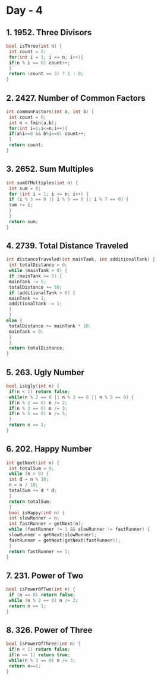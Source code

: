 # Day - 4

## 1. 1952. Three Divisors
```cpp
bool isThree(int n) {
 int count = 0;
 for(int i = 1; i <= n; i++){
 if(n % i == 0) count++;
 }
 return (count == 3) ? 1 : 0;
}
```

## 2. 2427. Number of Common Factors
```cpp
int commonFactors(int a, int b) {
 int count = 0;
 int n = fmin(a,b);
 for(int i=1;i<=n;i++){
 if(a%i==0 && b%i==0) count++;
 }
 return count;
}
```

## 3. 2652. Sum Multiples
```cpp
int sumOfMultiples(int n) {
 int sum = 0;
 for (int i = 1; i <= n; i++) {
 if (i % 3 == 0 || i % 5 == 0 || i % 7 == 0) {
 sum += i;
 }
 }
 return sum;
}
```

## 4. 2739. Total Distance Traveled
```cpp
int distanceTraveled(int mainTank, int additionalTank) {
 int totalDistance = 0;
 while (mainTank > 0) {
 if (mainTank >= 5) {
 mainTank -= 5;
 totalDistance += 50;
 if (additionalTank > 0) {
 mainTank += 1;
 additionalTank -= 1;
 }
 }
else {
 totalDistance += mainTank * 10;
 mainTank = 0;
 }
 }
 return totalDistance;
}
```

## 5. 263. Ugly Number
```cpp
bool isUgly(int n) {
 if(n < 1) return false;
 while(n % 2 == 0 || n % 3 == 0 || n % 5 == 0) {
 if(n % 2 == 0) n /= 2;
 if(n % 3 == 0) n /= 3;
 if(n % 5 == 0) n /= 5;
 }
 return n == 1;
}
```

## 6. 202. Happy Number
```cpp
int getNext(int n) {
 int totalSum = 0;
 while (n > 0) {
 int d = n % 10;
 n = n / 10;
 totalSum += d * d;
 }
 return totalSum;
 }
 bool isHappy(int n) {
 int slowRunner = n;
 int fastRunner = getNext(n);
 while (fastRunner != 1 && slowRunner != fastRunner) {
 slowRunner = getNext(slowRunner);
 fastRunner = getNext(getNext(fastRunner));
 }
 return fastRunner == 1;
}
```

## 7. 231. Power of Two
```cpp
bool isPowerOfTwo(int n) {
 if (n == 0) return false;
 while (n % 2 == 0) n /= 2;
 return n == 1;
}
```

## 8. 326. Power of Three
```cpp
bool isPowerOfThree(int n) {
 if(n < 1) return false;
 if(n == 1) return true;
 while(n % 3 == 0) n /= 3;
 return n==1;
}
```